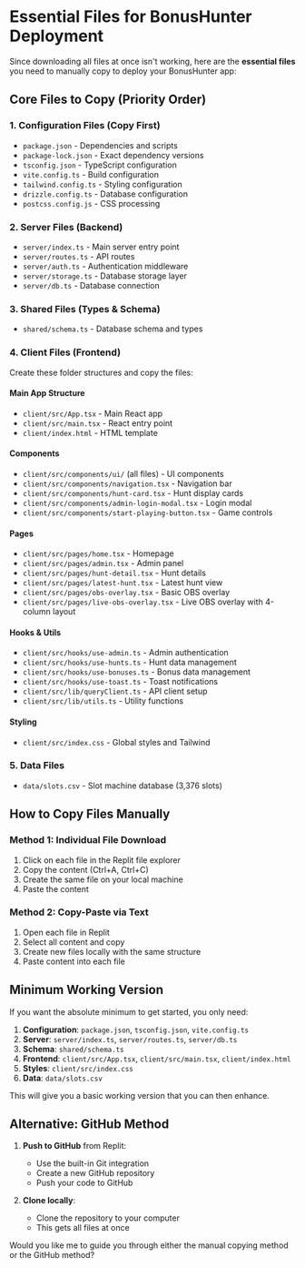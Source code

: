 # Essential Files for BonusHunter Deployment

Since downloading all files at once isn't working, here are the **essential files** you need to manually copy to deploy your BonusHunter app:

## Core Files to Copy (Priority Order)

### 1. Configuration Files (Copy First)
- `package.json` - Dependencies and scripts
- `package-lock.json` - Exact dependency versions
- `tsconfig.json` - TypeScript configuration
- `vite.config.ts` - Build configuration
- `tailwind.config.ts` - Styling configuration
- `drizzle.config.ts` - Database configuration
- `postcss.config.js` - CSS processing

### 2. Server Files (Backend)
- `server/index.ts` - Main server entry point
- `server/routes.ts` - API routes
- `server/auth.ts` - Authentication middleware
- `server/storage.ts` - Database storage layer
- `server/db.ts` - Database connection

### 3. Shared Files (Types & Schema)
- `shared/schema.ts` - Database schema and types

### 4. Client Files (Frontend)
Create these folder structures and copy the files:

#### Main App Structure
- `client/src/App.tsx` - Main React app
- `client/src/main.tsx` - React entry point
- `client/index.html` - HTML template

#### Components
- `client/src/components/ui/` (all files) - UI components
- `client/src/components/navigation.tsx` - Navigation bar
- `client/src/components/hunt-card.tsx` - Hunt display cards
- `client/src/components/admin-login-modal.tsx` - Login modal
- `client/src/components/start-playing-button.tsx` - Game controls

#### Pages
- `client/src/pages/home.tsx` - Homepage
- `client/src/pages/admin.tsx` - Admin panel
- `client/src/pages/hunt-detail.tsx` - Hunt details
- `client/src/pages/latest-hunt.tsx` - Latest hunt view
- `client/src/pages/obs-overlay.tsx` - Basic OBS overlay
- `client/src/pages/live-obs-overlay.tsx` - Live OBS overlay with 4-column layout

#### Hooks & Utils
- `client/src/hooks/use-admin.ts` - Admin authentication
- `client/src/hooks/use-hunts.ts` - Hunt data management
- `client/src/hooks/use-bonuses.ts` - Bonus data management
- `client/src/hooks/use-toast.ts` - Toast notifications
- `client/src/lib/queryClient.ts` - API client setup
- `client/src/lib/utils.ts` - Utility functions

#### Styling
- `client/src/index.css` - Global styles and Tailwind

### 5. Data Files
- `data/slots.csv` - Slot machine database (3,376 slots)

## How to Copy Files Manually

### Method 1: Individual File Download
1. Click on each file in the Replit file explorer
2. Copy the content (Ctrl+A, Ctrl+C)
3. Create the same file on your local machine
4. Paste the content

### Method 2: Copy-Paste via Text
1. Open each file in Replit
2. Select all content and copy
3. Create new files locally with the same structure
4. Paste content into each file

## Minimum Working Version

If you want the absolute minimum to get started, you only need:

1. **Configuration**: `package.json`, `tsconfig.json`, `vite.config.ts`
2. **Server**: `server/index.ts`, `server/routes.ts`, `server/db.ts`
3. **Schema**: `shared/schema.ts`
4. **Frontend**: `client/src/App.tsx`, `client/src/main.tsx`, `client/index.html`
5. **Styles**: `client/src/index.css`
6. **Data**: `data/slots.csv`

This will give you a basic working version that you can then enhance.

## Alternative: GitHub Method

1. **Push to GitHub** from Replit:
   - Use the built-in Git integration
   - Create a new GitHub repository
   - Push your code to GitHub

2. **Clone locally**:
   - Clone the repository to your computer
   - This gets all files at once

Would you like me to guide you through either the manual copying method or the GitHub method?